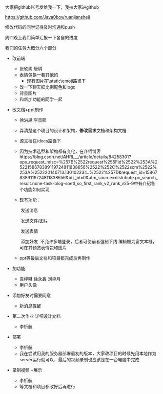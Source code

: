大家把github账号发给我一下，我拉大家进github

 https://github.com/Java0boy/ruanjiansheji 

修改代码的同学记得及时沟通和push

周四晚上我们简单汇报一下各自的进度

我们的任务大概分六个部分

* 改前端

  * 张欣玥   唐玥
  * 表情包换一套其他的
    * 现有图片在\static\emoji路径下
  * 改一下聊天框比例配色和logo
  * 背景图片
  * 和新加功能的同学一起

* 改文档+ppt制作

  * 徐洪晟  李景熙

  * 弄清楚这个项目的设计和架构，**修改**需求文档和架构文档

  * 源文档在/docs路径下

  * 因为技术选型和架构都有变化，在介绍博客https://blog.csdn.net/AHRL__/article/details/84258301?ops_request_misc=%257B%2522request%255Fid%2522%253A%2522158678389119724811838656%2522%252C%2522scm%2522%253A%252220140713.130102334..%2522%257D&request_id=158678389119724811838656&biz_id=0&utm_source=distribute.pc_search_result.none-task-blog-soetl_so_first_rank_v2_rank_v25-9中有介绍各个功能如何实现

  * 现有功能：

    ​	发送消息

    ​	发送文件/图片

    ​	发送表情

    ​	添加好友
    ​	不允许多端登录，后者可使前者强制下线
    ​	编辑框为富文本框，可在其预览表情包和图片
    
  * ppt等最后文档和项目都完成后再制作

* 加功能
  
  * 袁梓晽  徐永鑫  刘卓月
  * 用户头像
* 添加好友时需要同意
  * 新消息提醒
  
* 第二次作业  详细设计文档
  
  * 李析航
  
* 部署
  
  * 李析航
  * 我在尝试用我的服务器部署最初的版本，大家改项目的时候先用本地作为server运行就可以，最后的视频录制也应该是在一台电脑中完成
  
* 录制视频 +展示
  * 李析航
  * 等文档和项目都改好后再进行